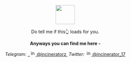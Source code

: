 <p align="center">
	<img width="60" src="https://github.githubassets.com/images/spinners/octocat-spinner-64.gif">
<p align="center">Do tell me if this👆 loads for you.</p>
<p></p>
<p align="center"><strong>Anyways you can find me here -</strong></p>
<p align="center">
<i>Telegram:</i> <a href="https://t.me/incineratorz">  ‎ ‎ ‎‎<img alt="incinerator" width="17px" src="https://upload.wikimedia.org/wikipedia/commons/8/82/Telegram_logo.svg" >   @incineratorz </a> <strong>‎ </strong> <i> Twitter: </i> <a href="https://twitter.com/incinerator_17"> <img alt="incinerator's twitter" width="17px" src="https://upload.wikimedia.org/wikipedia/en/thumb/9/9f/Twitter_bird_logo_2012.svg/1024px-Twitter_bird_logo_2012.svg.png">  @incinerator_17 </a>
</p>
<p></p>
<p></p>
</p>
